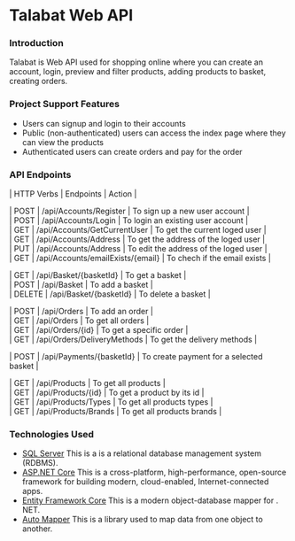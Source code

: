 # Talabat Web API
### Introduction
Talabat is Web API used for shopping online where you can create an account, login, preview and filter products, adding products to basket, creating orders.
### Project Support Features
* Users can signup and login to their accounts
* Public (non-authenticated) users can access the index page where they can view the products
* Authenticated users can create orders and pay for the order

### API Endpoints
| HTTP Verbs | Endpoints | Action |

| POST | /api/Accounts/Register | To sign up a new user account |  
| POST | /api/Accounts/Login | To login an existing user account |  
| GET | /api/Accounts/GetCurrentUser | To get the current loged user |  
| GET | /api/Accounts/Address | To get the address of the loged user |  
| PUT | /api/Accounts/Address | To edit the address of the loged user |  
| GET | /api/Accounts/emailExists/{email} | To chech if the email exists |  


| GET | /api/Basket/{basketId} | To get a basket |   
| POST | /api/Basket | To add a basket |  
| DELETE | /api/Basket/{basketId} | To delete a basket |  


| POST | /api/Orders | To add an order |  
| GET | /api/Orders | To get all orders |  
| GET | /api/Orders/{id} | To get a specific order |  
| GET | /api/Orders/DeliveryMethods | To get the delivery methods |  


| POST | /api/Payments/{basketId} | To create payment for a selected basket |  


| GET | /api/Products | To get all products |  
| GET | /api/Products/{id} | To get a product by its id |  
| GET | /api/Products/Types | To get all products types |  
| GET | /api/Products/Brands | To get all products brands |  



### Technologies Used
* [SQL Server](https://www.microsoft.com/en-us/sql-server/sql-server-2022) This is a is a relational database management system (RDBMS).
* [ASP.NET Core](https://dotnet.microsoft.com/en-us/apps/aspnet) This is a cross-platform, high-performance, open-source framework for building modern, cloud-enabled, Internet-connected apps.
* [Entity Framework Core](https://learn.microsoft.com/en-us/ef/) This is a modern object-database mapper for . NET.
* [Auto Mapper](https://automapper.org/) This is a library used to map data from one object to another.

